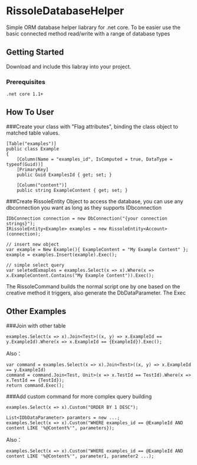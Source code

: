 # RissoleDatabaseHelper
Simple ORM database helper liabrary for .net core. 
To be easier use the basic connected method read/write with a range of database types

## Getting Started

Download and include this liabray into your project.

### Prerequisites

```
.net core 1.1+
```

## How To User

###Create your class with "Flag attributes", binding the class object to matched table values.

```
[Table("examples")]
public class Example
{
    [Column(Name = "examples_id", IsComputed = true, DataType = typeof(Guid))]
    [PrimaryKey]
    public Guid ExamplesId { get; set; }

    [Column("content")]
    public string ExampleContent { get; set; }
```

###Create RissoleEntity Object to access the database, you can use any dbconnection you want as long as they supports IDbconnection

```
IDbConnection connection = new DbConnection("{your connection strings}");
IRissoleEntity<Example> examples = new RissoleEntity<Account>(connection);

// insert new object
var example = New Example(){ ExampleContent = "My Example Content" };
example = examples.Insert(example).Exec();

// simple select query
var seletedExmaples = examples.Select(x => x).Where(x => x.ExampleContent.Contains("My Example Content")).Exec();
```

The RissoleCommand builds the normal script one by one based on the creative method it triggers, also generate the DbDataParameter.
The Exec 

## Other Examples

###Join with other table

```
examples.Select(x => x).Join<Test>((x, y) => x.ExampleId == y.ExampleId).Where(x => x.ExampleId == {ExampleId}).Exec();
```

Also：

```
var command = examples.Select(x => x).Join<Test>((x, y) => x.ExampleId == y.ExampleId)
command = command.Join<Test, Unit>(x => x.TestId == TestId).Where(x => x.TestId == {TestId});
return command.Exec();
```

###Add custom command for more complex query building

```
examples.Select(x => x).Custom("ORDER BY 1 DESC");

List<IDbDataParameter> paramters = new ...;
examples.Select(x => x).Custom("WHERE examples_id == @ExampleId AND content LIKE '%@Content%'", parameters});
```

Also：

```
examples.Select(x => x).Custom("WHERE examples_id == @ExampleId AND content LIKE '%@Content%'", parameter1, parameter2 ...);
```